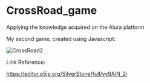 # CrossRoad_game
Applying the knowledge acquired on the Alura platform

My second game, created using Javascript:

![CrossRoad2](https://user-images.githubusercontent.com/116441631/212785065-e77cafa6-6245-4ef3-ae44-1adf82ee69c7.gif)

Link Reference:

https://editor.p5js.org/SilverStone/full/vy9AiN_2i
